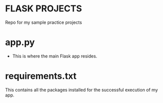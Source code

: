# FLASK PROJECTS
Repo for my sample practice projects

# app.py
- This is where the main Flask app resides.

# requirements.txt
This contains all the packages installed for the successful execution of my app.
